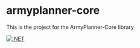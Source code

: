 # armyplanner-core
This is the project for the ArmyPlanner-Core library

[![.NET](https://github.com/lk-code/armyplanner-core/actions/workflows/dotnet.yml/badge.svg)](https://github.com/lk-code/armyplanner-core/actions/workflows/dotnet.yml)
